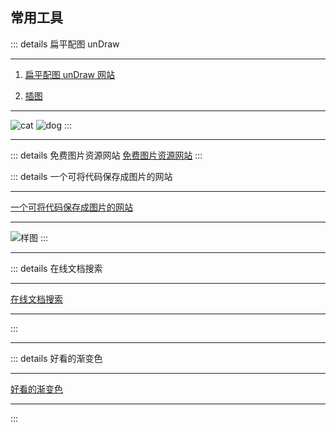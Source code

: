 ## 常用工具

::: details 扁平配图 unDraw

-------------

1. [扁平配图 unDraw 网站](https://undraw.co/illustrations)

2. [插图](https://link.juejin.cn/?target=https%3A%2F%2Fwww.manypixels.co%2Fgallery)

-------------

![cat](/assets/utils/cat.png)
![dog](/assets/utils/dog.png)
:::

------------------


<end-time time="新增时间: 2022-11-21 10:35" />


::: details 免费图片资源网站
[免费图片资源网站](https://unsplash.com/)
:::

::: details 一个可将代码保存成图片的网站

----------------

[一个可将代码保存成图片的网站](https://carbon.now.sh/)

----------------

![样图](/assets/utils/carbon.png)
:::


------------------

::: details 在线文档搜索

---------------


[在线文档搜索](https://devdocs.io/dom/canvas_api)

---------------

:::


------------------

::: details 好看的渐变色

------------------

[好看的渐变色](http://color.oulu.me/index.html)


------------------

:::
